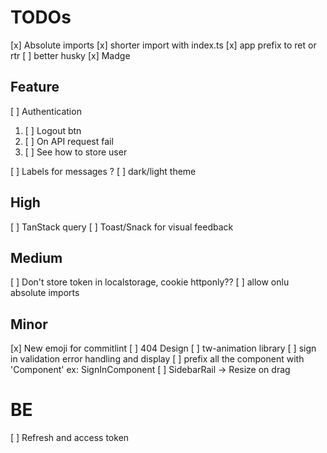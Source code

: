 # TODOs

[x] Absolute imports
[x] shorter import with index.ts
[x] app prefix to ret or rtr
[ ] better husky
[x] Madge

## Feature

[ ] Authentication

1. [ ] Logout btn
2. [ ] On API request fail
3. [ ] See how to store user

[ ] Labels for messages ?
[ ] dark/light theme

## High

[ ] TanStack query
[ ] Toast/Snack for visual feedback

## Medium

[ ] Don't store token in localstorage, cookie httponly??
[ ] allow onlu absolute imports

## Minor

[x] New emoji for commitlint
[ ] 404 Design
[ ] tw-animation library
[ ] sign in validation error handling and display
[ ] prefix all the component with 'Component' ex: SignInComponent
[ ] SidebarRail -> Resize on drag

# BE

[ ] Refresh and access token
